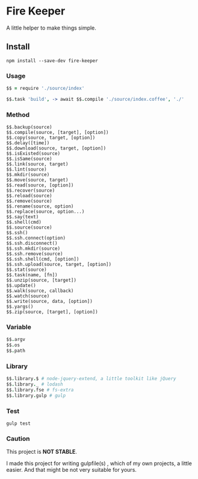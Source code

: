 # Fire Keeper

A little helper to make things simple.

## Install

```shell
npm install --save-dev fire-keeper
```

### Usage

```coffeescript
$$ = require './source/index'

$$.task 'build', -> await $$.compile './source/index.coffee', './'
```

### Method

>
    $$.backup(source)
    $$.compile(source, [target], [option])
    $$.copy(source, target, [option])
    $$.delay([time])
    $$.download(source, target, [option])
    $$.isExisted(source)
    $$.isSame(source)
    $$.link(source, target)
    $$.lint(source)
    $$.mkdir(source)
    $$.move(source, target)
    $$.read(source, [option])
    $$.recover(source)
    $$.reload(source)
    $$.remove(source)
    $$.rename(source, option)
    $$.replace(source, option...)
    $$.say(text)
    $$.shell(cmd)
    $$.source(source)
    $$.ssh()
    $$.ssh.connect(option)
    $$.ssh.disconnect()
    $$.ssh.mkdir(source)
    $$.ssh.remove(source)
    $$.ssh.shell(cmd, [option])
    $$.ssh.upload(source, target, [option])
    $$.stat(source)
    $$.task(name, [fn])
    $$.unzip(source, [target])
    $$.update()
    $$.walk(source, callback)
    $$.watch(source)
    $$.write(source, data, [option])
    $$.yargs()
    $$.zip(source, [target], [option])

### Variable

```coffeescript
$$.argv
$$.os
$$.path
```

### Library

```coffeescript
$$.library.$ # node-jquery-extend, a little toolkit like jQuery
$$.library._ # lodash
$$.library.fse # fs-extra
$$.library.gulp # gulp
```

### Test

```shell
gulp test
```

### Caution

This project is **NOT STABLE**.

I made this project for writing gulpfile(s) , which of my own projects, a little easier. And that might be not very suitable for yours.